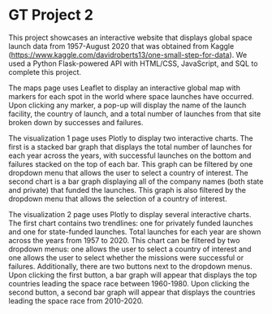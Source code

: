 # GT Project 2

This project showcases an interactive website that displays global space launch data from 1957-August 2020 that was obtained from Kaggle (https://www.kaggle.com/davidroberts13/one-small-step-for-data). We used a Python Flask-powered API with HTML/CSS, JavaScript, and SQL to complete this project.

The maps page uses Leaflet to display an interactive global map with markers for each spot in the world where space launches have occurred. Upon clicking any marker, a pop-up will display the name of the launch facility, the country of launch, and a total number of launches from that site broken down by successes and failures. 

The visualization 1 page uses Plotly to display two interactive charts. The first is a stacked bar graph that displays the total number of launches for each year across the years, with successful launches on the bottom and failures stacked on the top of each bar. This graph can be filtered by one dropdown menu that allows the user to select a country of interest. The second chart is a bar graph displaying all of the company names (both state and private) that funded the launches. This graph is also filtered by the dropdown menu that allows the selection of a country of interest. 

The visualization 2 page uses Plotly to display several interactive charts. The first chart contains two trendlines: one for privately funded launches and one for state-funded launches. Total launches for each year are shown across the years from 1957 to 2020. This chart can be filtered by two dropdown menus: one allows the user to select a country of interest and one allows the user to select whether the missions were successful or failures. Additionally, there are two buttons next to the dropdown menus. Upon clicking the first button, a bar graph will appear that displays the top countries leading the space race between 1960-1980. Upon clicking the second button, a second bar graph will appear that displays the countries leading the space race from 2010-2020.

 

